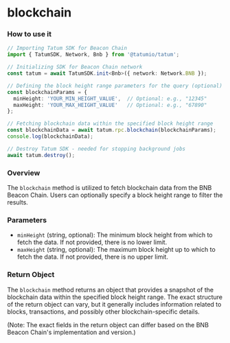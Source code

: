 # blockchain

### How to use it

```typescript
// Importing Tatum SDK for Beacon Chain
import { TatumSDK, Network, Bnb } from '@tatumio/tatum';

// Initializing SDK for Beacon Chain network
const tatum = await TatumSDK.init<Bnb>({ network: Network.BNB });

// Defining the block height range parameters for the query (optional)
const blockchainParams = {
  minHeight: 'YOUR_MIN_HEIGHT_VALUE',  // Optional: e.g., "12345"
  maxHeight: 'YOUR_MAX_HEIGHT_VALUE'   // Optional: e.g., "67890"
};

// Fetching blockchain data within the specified block height range
const blockchainData = await tatum.rpc.blockchain(blockchainParams);
console.log(blockchainData);

// Destroy Tatum SDK - needed for stopping background jobs
await tatum.destroy();
```
### Overview

The `blockchain` method is utilized to fetch blockchain data from the BNB Beacon Chain. Users can optionally specify a block height range to filter the results.

### Parameters

- `minHeight` (string, optional): The minimum block height from which to fetch the data. If not provided, there is no lower limit.
- `maxHeight` (string, optional): The maximum block height up to which to fetch the data. If not provided, there is no upper limit.

### Return Object

The `blockchain` method returns an object that provides a snapshot of the blockchain data within the specified block height range. The exact structure of the return object can vary, but it generally includes information related to blocks, transactions, and possibly other blockchain-specific details.

(Note: The exact fields in the return object can differ based on the BNB Beacon Chain's implementation and version.)